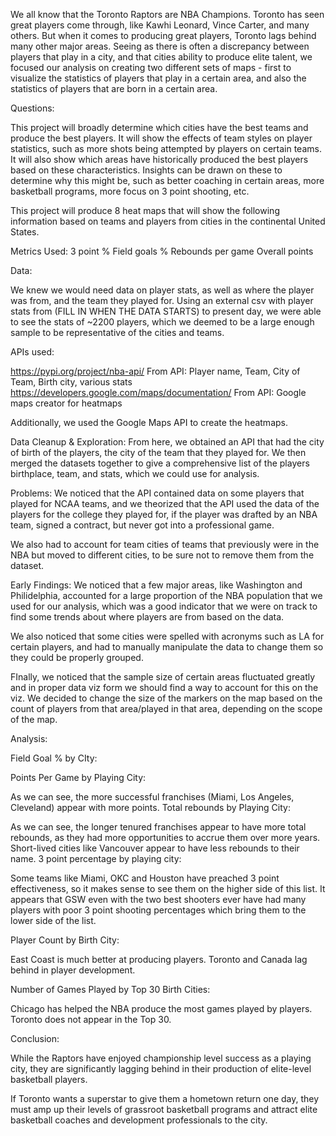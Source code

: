 We all know that the Toronto Raptors are NBA Champions. Toronto has seen great players come through, like Kawhi Leonard, Vince Carter, and many others. But when it comes to producing great players, Toronto lags behind many other major areas. Seeing as there is often a discrepancy between players that play in a city, and that cities ability to produce elite talent, we focused our analysis on creating two different sets of maps - first to visualize the statistics of players that play in a certain area, and also the statistics of players that are born in a certain area.

Questions:

This project will broadly determine which cities have the best teams and produce the best players. It will show the effects of team styles on player statistics, such as more shots being attempted by players on certain teams. It will also show which areas have historically produced the best players based on these characteristics. Insights can be drawn on these to determine why this might be, such as better coaching in certain areas, more basketball programs, more focus on 3 point shooting, etc.

This project will produce 8 heat maps that will show the following information based on teams and players from cities in the continental United States.

Metrics Used: 
3 point %
Field goals %
Rebounds per game
Overall points 

Data:

We knew we would need data on player stats, as well as where the player was from, and the team they played for. Using an external csv with player stats from (FILL IN WHEN THE DATA STARTS) to present day, we were able to see the stats of ~2200 players, which we deemed to be a large enough sample to be representative of the cities and teams. 

APIs used:

https://pypi.org/project/nba-api/
From API:
Player name, Team, City of Team, Birth city, various stats
https://developers.google.com/maps/documentation/
From API:
Google maps creator for heatmaps

Additionally, we used the Google Maps API to create the heatmaps.

Data Cleanup & Exploration: 
From here, we obtained an API that had the city of birth of the players, the city of the team that they played for. We then merged the datasets together to give a comprehensive list of the players birthplace, team, and stats, which we could use for analysis.

Problems:
We noticed that the API contained data on some players that played for NCAA teams, and we theorized that the API used the data of the players for the college they played for, if the player was drafted by an NBA team, signed a contract, but never got into a professional game.

We also had to account for team cities of teams that previously were in the NBA but moved to different cities, to be sure not to remove them from the dataset.

Early Findings:
We noticed that a few major areas, like Washington and Philidelphia, accounted for a large proportion of the NBA population that we used for our analysis, which was a good indicator that we were on track to find some trends about where players are from based on the data.

We also noticed that some cities were spelled with acronyms such as LA for certain players, and had to manually manipulate the data to change them so they could be properly grouped.

FInally, we noticed that the sample size of certain areas fluctuated greatly and in proper data viz form we should find a way to account for this on the viz. We decided to change the size of the markers on the map based on the count of players from that area/played in that area, depending on the scope of the map.

Analysis:

Field Goal % by CIty:

Points Per Game by Playing City:

As we can see, the more successful franchises (Miami, Los Angeles, Cleveland) appear with more points.
Total rebounds by Playing City:

As we can see, the longer tenured franchises appear to have more total rebounds, as they had more opportunities to accrue them over more years. Short-lived cities like Vancouver appear to have less rebounds to their name.
3 point percentage by playing city:

Some teams like Miami, OKC and Houston have preached 3 point effectiveness, so it makes sense to see them on the higher side of this list. It appears that GSW even with the two best shooters ever have had many players with poor 3 point shooting percentages which bring them to the lower side of the list.

Player Count by Birth City:

East Coast is much better at producing players. Toronto and Canada lag behind in player development.

Number of Games Played by Top 30 Birth Cities:

Chicago has helped the NBA produce the most games played by players. Toronto does not appear in the Top 30.

Conclusion:

While the Raptors have enjoyed championship level success as a playing city, they are significantly lagging behind in their production of elite-level basketball players.

If Toronto wants a superstar to give them a hometown return one day, they must amp up their levels of grassroot basketball programs and attract elite basketball coaches and development professionals to the city.
